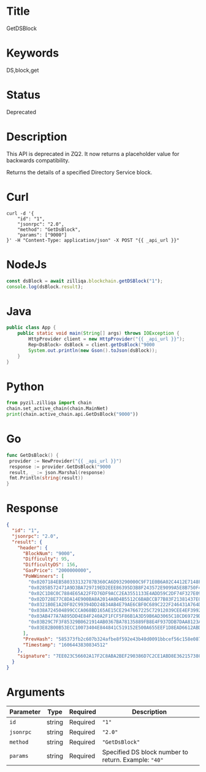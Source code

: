 # Title

GetDSBlock

# Keywords

DS,block,get

# Status

Deprecated

# Description

This API is deprecated in ZQ2. It now returns a placeholder value for backwards compatibility.

Returns the details of a specified Directory Service block.

# Curl

```shell
curl -d '{
    "id": "1",
    "jsonrpc": "2.0",
    "method": "GetDsBlock",
    "params": ["9000"]
}' -H "Content-Type: application/json" -X POST "{{ _api_url }}"
```

# NodeJs

```js
const dsBlock = await zilliqa.blockchain.getDSBlock("1");
console.log(dsBlock.result);
```

# Java

```java
public class App {
    public static void main(String[] args) throws IOException {
        HttpProvider client = new HttpProvider("{{ _api_url }}");
        Rep<DsBlock> dsBlock = client.getDsBlock("9000
        System.out.println(new Gson().toJson(dsBlock));
    }
}
```

# Python

```python
from pyzil.zilliqa import chain
chain.set_active_chain(chain.MainNet)
print(chain.active_chain.api.GetDsBlock("9000"))
```

# Go

```go
func GetDsBlock() {
 provider := NewProvider("{{ _api_url }}")
 response := provider.GetDsBlock("9000
 result, _ := json.Marshal(response)
 fmt.Println(string(result))
}
```

# Response

```json
{
  "id": "1",
  "jsonrpc": "2.0",
  "result": {
    "header": {
      "BlockNum": "9000",
      "Difficulty": 95,
      "DifficultyDS": 156,
      "GasPrice": "2000000000",
      "PoWWinners": [
        "0x0207184EB580333132787B360CA6D93290000C9F71E0B6A02C4412E7148FB1AF81",
        "0x0285B572471A9D3BA729719ED2EEE86395D3B8F243572E9099A5E8B750F46092A7",
        "0x02C1D8C0C7884E65A22FFD76DF9ACC2EA3551133E4ADD59C2DF74F327E09F709FF",
        "0x02D728E77C8DA14E900BA8A2014A0D4B5512C6BABCCB77B83F21381437E0038F44",
        "0x0321B0E1A20F02C99394DD24B34AB4E79AE6CBF0C689C222F246431A764D6B59DB",
        "0x038A724504899CCCA068BD165AE15CE2947667225C72912039CEE4EF3992334843",
        "0x03AB477A7A895DD4E84F240A2F1FCF5F86B1A3D59B6AD3065C18CD69729D089959",
        "0x03B29C7F3F85329B0621914AB0367BA78135889FB8E4F937DDB7DAA8123AD4DF3C",
        "0x03E82B00B53ECC10073404E844841C519152E500A655EEF1D8EAD6612ABDF5B552"
      ],
      "PrevHash": "585373fb2c607b324afbe8f592e43b40d0091bbcef56c158e0879ced69648c8e",
      "Timestamp": "1606443830834512"
    },
    "signature": "7EE023C56602A17F2C8ABA2BEF290386D7C2CE1ABD8E3621573802FA67B243DE60B3EBEE5C4CCFDB697C80127B99CB384DAFEB44F70CD7569F2816DB950877BB"
  }
}
```

# Arguments

| Parameter | Type   | Required | Description                                          |
| --------- | ------ | -------- | ---------------------------------------------------- |
| `id`      | string | Required | `"1"`                                                |
| `jsonrpc` | string | Required | `"2.0"`                                              |
| `method`  | string | Required | `"GetDsBlock"`                                       |
| `params`  | string | Required | Specified DS block number to return. Example: `"40"` |
